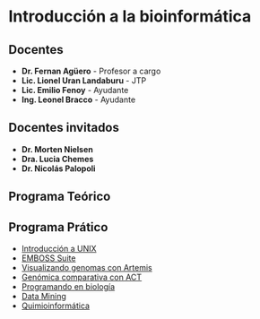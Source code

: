 # Introducción a la bioinformática

## Docentes
- **Dr. Fernan Agüero** - Profesor a cargo
- **Lic. Lionel Uran Landaburu** - JTP
- **Lic. Emilio Fenoy** - Ayudante
- **Ing. Leonel Bracco** - Ayudante

## Docentes invitados
- **Dr. Morten Nielsen**
- **Dra. Lucia Chemes**
- **Dr. Nicolás Palopoli**

## Programa Teórico

## Programa Prático
- [Introducción a UNIX](UNIX/TP.md)
- [EMBOSS Suite](EMBOSS/EMBOSS-Suite.md)
- [Visualizando genomas con Artemis](Artemis/Visualizando-genomas-con-Artemis)
- [Genómica comparativa con ACT](Genomica-Comparativa/Genómica-Comparativa-con-ACT)
- [Programando en biología](IntroR/TP.md)
- [Data Mining](DataMining/TP.md)
- [Quimioinformática](Quimioinfo/Quimioinformatica.md)
